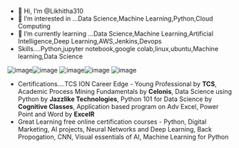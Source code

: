 - 👋 Hi, I’m @Likhitha310
- 👀 I’m interested in ...Data Science,Machine Learning,Python,Cloud Computing
- 🌱 I’m currently learning ...Data Science,Machine Learning,Artificial Intelligence,Deep Learning,AWS,Jenkins,Devops
- Skills....Python,jupyter notebook,google colab,linux,ubuntu,Machine learning,Data Science

![image](https://github.com/Likhitha310/Likhitha310/assets/133338541/1315bfe7-e634-44f7-b392-71cd9fcd54cb)![image](https://github.com/Likhitha310/Likhitha310/assets/133338541/f9330a1a-7933-4950-a439-41d3616a1624)
![image](https://github.com/Likhitha310/Likhitha310/assets/133338541/bd3b715f-47a6-4a12-b121-866d4b169d51)![image](https://github.com/Likhitha310/Likhitha310/assets/133338541/e53b6470-d61b-4a70-912c-fb47a67565f6)
![image](https://github.com/Likhitha310/Likhitha310/assets/133338541/fe10d871-e0af-45de-b653-9e627abcbf02)

- Certifications....TCS ION Career Edge - Young Professional by **TCS**, Academic Process Mining Fundamentals by **Celonis**, Data Science using Python by **Jazzlike Technologies**, Python 101 for Data Science by **Cognitive Classes**, Application based program on Adv Excel, Power Point and Word by **ExcelR**
- Great Learning free online certification courses - Python, Digital Marketing, AI projects, Neural Networks and Deep Learning, Back Propogation, CNN, Visual essentials of AI, Machine Learning for Python

